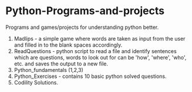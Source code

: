 # Python-Programs-and-projects
Programs and games/projects for understanding python better. 

1. Madlips - a simple game where words are taken as input from the user and filled in to the blank spaces accordingly. 
2. ReadQuestions - python script to read a file and identify sentences which are questions, words to look out for can be 'how', 'where', 'who', etc. and saves the output to a new file.
3. Python_fundamentals (1,2,3)
4. Python_Exercises - contains 10 basic python solved questions.
5. Codility Solutions.
